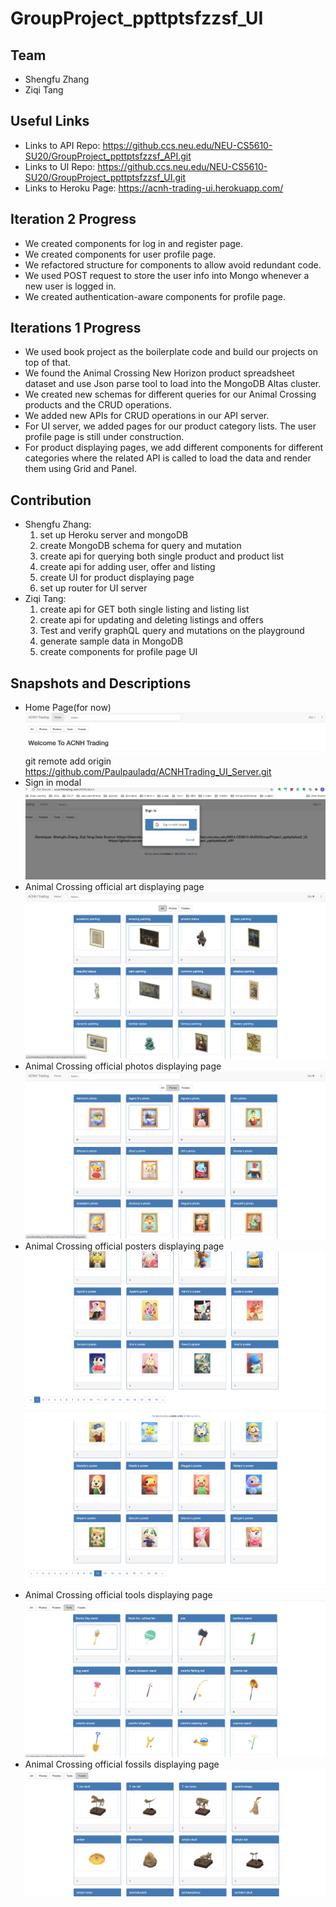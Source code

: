 # GroupProject_ppttptsfzzsf_UI

## Team
* Shengfu Zhang
* Ziqi Tang

## Useful Links
* Links to API Repo: https://github.ccs.neu.edu/NEU-CS5610-SU20/GroupProject_ppttptsfzzsf_API.git
* Links to UI Repo: https://github.ccs.neu.edu/NEU-CS5610-SU20/GroupProject_ppttptsfzzsf_UI.git
* Links to Heroku Page: https://acnh-trading-ui.herokuapp.com/

## Iteration 2 Progress
* We created components for log in and register page.
* We created components for user profile page.
* We refactored structure for components to allow avoid redundant code.
* We used POST request to store the user info into Mongo whenever a new user is logged in.
* We created authentication-aware components for profile page.

## Iterations 1 Progress
* We used book project as the boilerplate code and build our projects on top of that.
* We found the Animal Crossing New Horizon product spreadsheet dataset and use Json 
parse tool to load into the MongoDB Altas cluster.
* We created new schemas for different queries for our Animal Crossing products and the CRUD operations.
* We added new APIs for CRUD operations in our API server.
* For UI server, we added pages for our product category lists. The user profile page is still under construction.
* For product displaying pages, we add different components for different categories where the related API is called to 
load the data and render them using Grid and Panel.

## Contribution
* Shengfu Zhang: 
    1. set up Heroku server and mongoDB
    2. create MongoDB schema for query and mutation
    3. create api for querying both single product and product list
    4. create api for adding user, offer and listing
    5. create UI for product displaying page
    6. set up router for UI server
* Ziqi Tang:
    1. create api for GET both single listing and listing list
    2. create api for updating and deleting listings and offers
    3. Test and verify graphQL query and mutations on the playground
    4. generate sample data in MongoDB
    5. create components for profile page UI

## Snapshots and Descriptions
* Home Page(for now)
![Home](./images/Homepage.png)git remote add origin https://github.com/Paulpauladq/ACNHTrading_UI_Server.git
* Sign in modal
![Home](./images/sign_in.png)
* Animal Crossing official art displaying page
![Art](./images/art_products.png)
* Animal Crossing official photos displaying page
![Photo](./images/photos_category.png)
* Animal Crossing official posters displaying page
![Poster](./images/poster_category.png)
![Poster](./images/poster_2.png)
* Animal Crossing official tools displaying page
![Tools](./images/tools.png)
* Animal Crossing official fossils displaying page
![Fossils](./images/fossils.png)


